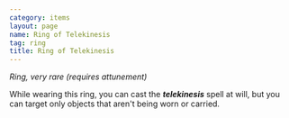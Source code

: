 ```yaml
---
category: items
layout: page
name: Ring of Telekinesis
tag: ring
title: Ring of Telekinesis 
---
```

_Ring, very rare (requires attunement)_ 

While wearing this ring, you can cast the **_telekinesis_** spell at will, but you can target only objects that aren't being worn or carried. 